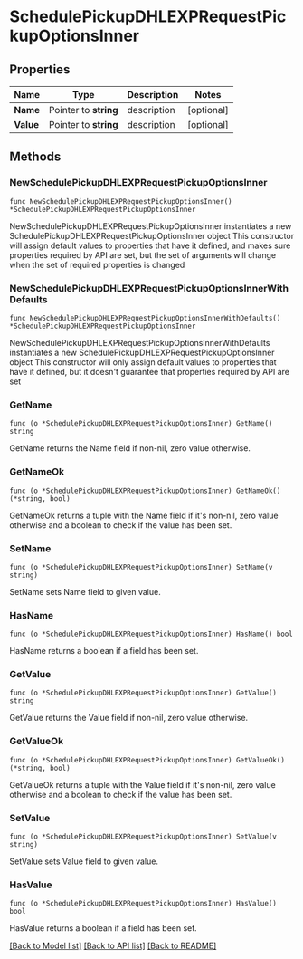 # SchedulePickupDHLEXPRequestPickupOptionsInner

## Properties

Name | Type | Description | Notes
------------ | ------------- | ------------- | -------------
**Name** | Pointer to **string** | description | [optional] 
**Value** | Pointer to **string** | description | [optional] 

## Methods

### NewSchedulePickupDHLEXPRequestPickupOptionsInner

`func NewSchedulePickupDHLEXPRequestPickupOptionsInner() *SchedulePickupDHLEXPRequestPickupOptionsInner`

NewSchedulePickupDHLEXPRequestPickupOptionsInner instantiates a new SchedulePickupDHLEXPRequestPickupOptionsInner object
This constructor will assign default values to properties that have it defined,
and makes sure properties required by API are set, but the set of arguments
will change when the set of required properties is changed

### NewSchedulePickupDHLEXPRequestPickupOptionsInnerWithDefaults

`func NewSchedulePickupDHLEXPRequestPickupOptionsInnerWithDefaults() *SchedulePickupDHLEXPRequestPickupOptionsInner`

NewSchedulePickupDHLEXPRequestPickupOptionsInnerWithDefaults instantiates a new SchedulePickupDHLEXPRequestPickupOptionsInner object
This constructor will only assign default values to properties that have it defined,
but it doesn't guarantee that properties required by API are set

### GetName

`func (o *SchedulePickupDHLEXPRequestPickupOptionsInner) GetName() string`

GetName returns the Name field if non-nil, zero value otherwise.

### GetNameOk

`func (o *SchedulePickupDHLEXPRequestPickupOptionsInner) GetNameOk() (*string, bool)`

GetNameOk returns a tuple with the Name field if it's non-nil, zero value otherwise
and a boolean to check if the value has been set.

### SetName

`func (o *SchedulePickupDHLEXPRequestPickupOptionsInner) SetName(v string)`

SetName sets Name field to given value.

### HasName

`func (o *SchedulePickupDHLEXPRequestPickupOptionsInner) HasName() bool`

HasName returns a boolean if a field has been set.

### GetValue

`func (o *SchedulePickupDHLEXPRequestPickupOptionsInner) GetValue() string`

GetValue returns the Value field if non-nil, zero value otherwise.

### GetValueOk

`func (o *SchedulePickupDHLEXPRequestPickupOptionsInner) GetValueOk() (*string, bool)`

GetValueOk returns a tuple with the Value field if it's non-nil, zero value otherwise
and a boolean to check if the value has been set.

### SetValue

`func (o *SchedulePickupDHLEXPRequestPickupOptionsInner) SetValue(v string)`

SetValue sets Value field to given value.

### HasValue

`func (o *SchedulePickupDHLEXPRequestPickupOptionsInner) HasValue() bool`

HasValue returns a boolean if a field has been set.


[[Back to Model list]](../README.md#documentation-for-models) [[Back to API list]](../README.md#documentation-for-api-endpoints) [[Back to README]](../README.md)



